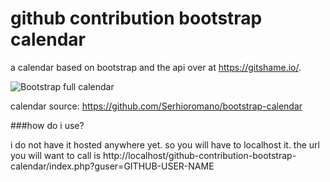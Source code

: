 github contribution bootstrap calendar
===

a calendar based on bootstrap and the api over at https://gitshame.io/.

![Bootstrap full calendar](http://serhioromano.s3.amazonaws.com/github/bs-calendar.png)

calendar source: https://github.com/Serhioromano/bootstrap-calendar

###how do i use?

i do not have it hosted anywhere yet.  so you will have to localhost it.  the url you will want to call is http://localhost/github-contribution-bootstrap-calendar/index.php?guser=GITHUB-USER-NAME